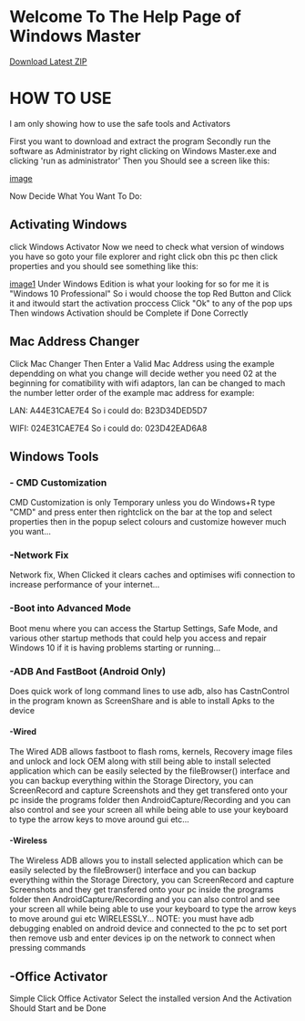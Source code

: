 # Welcome To The Help Page of Windows Master

[Download Latest ZIP](https://github.com/SilentDevLAbs/WindowsMaster/releases/download/v3/Windows.Master.zip)

# HOW TO USE
I am only showing how to use the safe tools and Activators

First you want to download and extract the program
Secondly run the software as Administrator by right clicking on Windows Master.exe and clicking 'run as administrator'
Then you Should see a screen like this:

[image](https://github.com/SilentDevLAbs/SilentDevLAbs.github.io/blob/main/Mainroom.png?raw=true)

Now Decide What You Want To Do:

## Activating Windows
click Windows Activator
Now we need to check what version of windows you have
so goto your file explorer and right click obn this pc
then click properties and you should see something like this:

[image1](https://github.com/SilentDevLAbs/SilentDevLAbs.github.io/blob/main/Windows%20Version.png?raw=true)
Under Windows Edition is what your looking for so for me it is "Windows 10 Professional"
So i would choose the top Red Button and Click it and itwould start the activation proccess
Click "Ok" to any of the pop ups
Then windows Activation should be Complete if Done Correctly

## Mac Address Changer
Click Mac Changer
Then Enter a Valid Mac Address using the example
dependding on what you change will decide wether you need 02 at the beginning for comatibility with wifi adaptors, lan can be changed to mach the number letter order of the example mac address for example:

LAN:
A44E31CAE7E4
So i could do:
B23D34DED5D7

WIFI:
024E31CAE7E4
So i could do:
023D42EAD6A8

## Windows Tools
### - CMD Customization
CMD Customization is only Temporary unless you do Windows+R type "CMD" and press enter
then rightclick on the bar at the top and select properties then in the popup
select colours and customize however much you want...

### -Network Fix
Network fix, When Clicked it clears caches and optimises wifi 
connection to increase performance of your internet...

### -Boot into Advanced Mode
Boot menu where you can access the Startup Settings, Safe Mode, and various other startup methods that could help you access and repair Windows 10 if it is having problems starting or running...

### -ADB And FastBoot (Android Only)
Does quick work of long command lines to use adb, also has CastnControl in the program known as ScreenShare and is able to install Apks to the device

#### -Wired
The Wired ADB allows fastboot to flash roms, kernels, Recovery image files and unlock and lock OEM along with still being able to install selected application which can be easily selected by the fileBrowser() interface and you can backup everything within the Storage Directory, you can ScreenRecord and capture Screenshots and they get transfered onto your pc inside the programs folder then AndroidCapture/Recording and you can also control and see your screen all while being able to use your keyboard to type the arrow keys to move around gui etc...

#### -Wireless
The Wireless ADB allows you to install selected application which can be easily selected by the fileBrowser() interface and you can backup everything within the Storage Directory, you can ScreenRecord and capture Screenshots and they get transfered onto your pc inside the programs folder then AndroidCapture/Recording and you can also control and see your screen all while being able to use your keyboard to type the arrow keys to move around gui etc WIRELESSLY...
NOTE: you must have adb debugging enabled on android device and connected to the pc to set port then remove usb and enter devices ip on the network to connect when pressing commands

## -Office Activator
Simple Click Office Activator
Select the installed version
And the Activation Should Start and be Done
